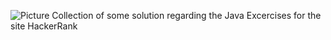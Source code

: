 ![Picture](https://www.google.com/url?sa=i&source=images&cd=&cad=rja&uact=8&ved=2ahUKEwjB3M29q_vaAhUEVRQKHRMmDowQjRx6BAgBEAU&url=https%3A%2F%2Fwww.hackerrank.com%2Fwork%2Fapidocs&psig=AOvVaw3VMVr4aDjImdawcdsPQ1At&ust=1526048401141543)
Collection of some solution regarding the Java Excercises for the site HackerRank
